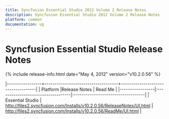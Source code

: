 ```yaml
---
title: Syncfusion Essential Studio 2012 Volume 2 Release Notes  
description: Syncfusion Essential Studio 2012 Volume 2 Release Notes  
platform: common
documentation: ug
---
```


# Syncfusion Essential Studio Release Notes  

{% include release-info.html date="May 4, 2012"  version="v10.2.0.56" %} 

|-----------------+------------------------------------+------------------------------------|
|   Platform      |Release Notes                       | Read Me                            |
|-----------------|:-----------------------------------|:-----------------------------------|
| Essential Studio  | <http://files2.syncfusion.com/Installs/v10.2.0.56/ReleaseNotes/UI.html> | <http://files2.syncfusion.com/Installs/v10.2.0.56/ReadMe/UI.html> |


